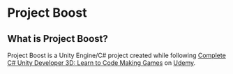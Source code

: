 # Project Boost
## What is Project Boost?
Project Boost is a Unity Engine/C# project created while following [Complete C# Unity Developer 3D: Learn to Code Making Games](https://www.udemy.com/course/unitycourse2/) on [Udemy](https://www.udemy.com/).
